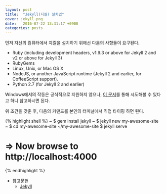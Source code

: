 ```yaml
---
layout: post
title:  "Jekyll(지킬) 설치법"
cover: jekyll.png
date:   2016-07-22 13:31:17 +0900
categories: posts
---
```


먼저 자신의 컴퓨터에서 지킬을 설치하기 위해선 다음의 사항들이 요구된다.

- Ruby (including development headers, v1.9.3 or above for Jekyll 2 and v2 or above for Jekyll 3)
- RubyGems
- Linux, Unix, or Mac OS X
- NodeJS, or another JavaScript runtime (Jekyll 2 and earlier, for CoffeeScript support).
- Python 2.7 (for Jekyll 2 and earlier)

Windows에서의 작동은 공식적으로 지원하지 않으나, [이 문서](http://jekyllrb.com/docs/windows/#installation)를 통해 시도해볼 수 있다고 하니 참고하시면 된다.

위 조건을 갖춘 후, 다음의 커맨드를 본인의 터미널에서 직접 타이핑 하면 된다.

{% highlight shell %}
~ $ gem install jekyll
~ $ jekyll new my-awesome-site
~ $ cd my-awesome-site
~/my-awesome-site $ jekyll serve
# => Now browse to http://localhost:4000
{% endhighlight %}

- 참고문헌
    - [Jekyll](https://jekyllrb.com/)
